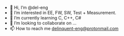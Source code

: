 - 👋 Hi, I’m @del-eng
- 👀 I’m interested in EE, FW, SW, Test + Measurement.
- 🌱 I’m currently learning C, C++, C#
- 💞️ I’m looking to collaborate on ...
- 📫 How to reach me delinquent-eng@protonmail.com

<!---
This repo is currently a mess!
--->
